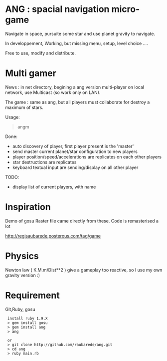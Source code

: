 ANG : spacial navigation micro-game
==================================

Navigate in space, pursuite some star and use planet gravity to
navigate.

In developpement,
Working, but missing menu, setup, level choice ....


Free to use, modify and distribute.


Multi gamer
===========


News : in net directory, begining a ang version  multi-player on local network,
use Multicast (so work only on LAN).

The game : same as ang, but all players must collaborate for destroy a 
maximum of stars.

Usage:
  > angm

Done:
* auto discovery of player, first player present is the 'master'
* send master current planet/star configuration to new players
* player position/speed/accelerations are replicates on each other players
* star destructions are replicates
* keyboard textual input are sending/display on all other player

TODO:
* display list of current players, with name


Inspiration
===========

Demo of gosu
Raster file came directly from these.
Code is remasterised a lot

http://regisaubarede.posterous.com/tag/game

Physics
=======
Newton law ( K.M.m/Dist**2 ) give a gameplay too reactive, so I use my own gravity version :)

Requirement
===========

Git,Ruby, gosu

```
 install ruby 1.9.X
 > gem install gosu
 > gem install ang
 > ang

 or
 > git clone http://github.com/raubarede/ang.git
 > cd ang
 > ruby main.rb
```
